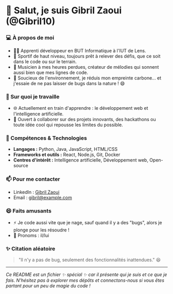 # 👋 Salut, je suis Gibril Zaoui (@Gibril10)

### 💻 À propos de moi
- 👨‍💻 Apprenti développeur en BUT Informatique à l'IUT de Lens.
- 🏅 Sportif de haut niveau, toujours prêt à relever des défis, que ce soit dans le code ou sur le terrain.
- 🎸 Musicien à mes heures perdues, créateur de mélodies qui sonnent aussi bien que mes lignes de code.
- 🌱 Soucieux de l'environnement, je réduis mon empreinte carbone... et j'essaie de ne pas laisser de bugs dans la nature ! 😄

### 🔭 Sur quoi je travaille
- 🌐 Actuellement en train d'apprendre : le développement web et l'intelligence artificielle.
- 🤝 Ouvert à collaborer sur des projets innovants, des hackathons ou toute idée cool qui repousse les limites du possible.

### 🚀 Compétences & Technologies
- **Langages :** Python, Java, JavaScript, HTML/CSS
- **Frameworks et outils :** React, Node.js, Git, Docker
- **Centres d'intérêt :** Intelligence artificielle, Développement web, Open-source

### 📫 Pour me contacter
- LinkedIn : [Gibril Zaoui](https://www.linkedin.com)
- Email : gibril@example.com

### 😄 Faits amusants
- ⚡ Je code aussi vite que je nage, sauf quand il y a des "bugs", alors je plonge pour les résoudre !
- 💬 Pronoms : il/lui

### ✨ Citation aléatoire
> "Il n'y a pas de bug, seulement des fonctionnalités inattendues." 😆

---

_Ce README est un fichier ✨ spécial ✨ car il présente qui je suis et ce que je fais. N'hésitez pas à explorer mes dépôts et connectons-nous si vous êtes partant pour un peu de magie du code !_

